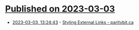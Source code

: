 # [Published on 2023-03-03](index.md)

* [2023-03-03, 13:24:43](https://lobste.rs/s/izsv9d/styling_external_links_paritybit_ca) - [Styling External Links - paritybit.ca](https://www.paritybit.ca/blog/styling-external-links.html)

